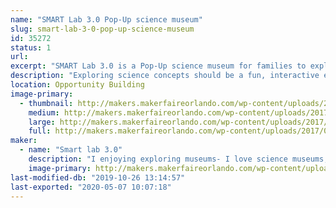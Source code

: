 ```yaml
---
name: "SMART Lab 3.0 Pop-Up science museum"
slug: smart-lab-3-0-pop-up-science-museum
id: 35272
status: 1
url: 
excerpt: "SMART Lab 3.0 is a Pop-Up science museum for families to explore science concepts through hands-on activities.Each activity is designed and build to be interactive, engaging and fun."
description: "Exploring science concepts should be a fun, interactive experience.  The SMART lab 3.0 Pop-Up science museum allows families to discover the wonder of science through hands-on interactive activities.  For example, at the bed of nails activity, families place a balloon on a bed of nails and add large wooden blocks  until the balloon pops. Due to the number of nails, the balloon will not pop until about 25 pounds of blocks have been added! The air cannon station allow families to see the result of the air vortex as the sequin wall shimmers and moves.  The wind tube provides an opportunity to explore air and design the best flyer.  Other activities explore the concepts of density, gravity sound and more."
location: Opportunity Building
image-primary:
  - thumbnail: http://makers.makerfaireorlando.com/wp-content/uploads/2017/08/science-zone-150x150.jpg
    medium: http://makers.makerfaireorlando.com/wp-content/uploads/2017/08/science-zone-300x98.jpg
    large: http://makers.makerfaireorlando.com/wp-content/uploads/2017/08/science-zone-1024x336.jpg
    full: http://makers.makerfaireorlando.com/wp-content/uploads/2017/08/science-zone.jpg
maker:
  - name: "Smart lab 3.0"
    description: "I enjoying exploring museums- I love science museums, unfortunately there are just not enough science museums.  So I design and create pop-up science museums that allow kids and their families to discover science in a fun interactive setting"
    image-primary: http://makers.makerfaireorlando.com/wp-content/uploads/2017/08/Caroline-Nolan-2017-1024x768.jpg
last-modified-db: "2019-10-26 13:14:57"
last-exported: "2020-05-07 10:07:18"
---
```

